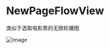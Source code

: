 # NewPageFlowView

类似于选取电影票的无限轮播图


 ![image](https://github.com/MrJalen/NewPageFlowView/raw/master/Image/SimulatorImage.png)
